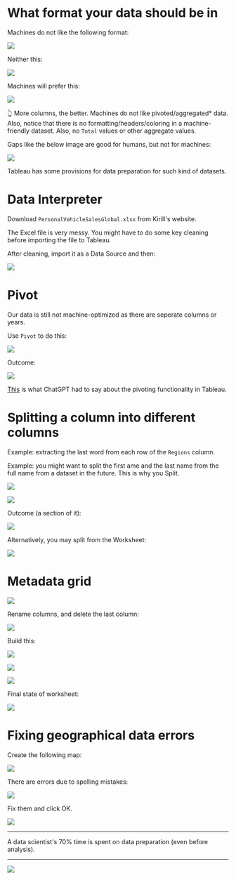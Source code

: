 # What format your data should be in

Machines do not like the following format:

![](./markdown-linked-files/sec-0007-0001.png)

Neither this:

![](./markdown-linked-files/sec-0007-0002.png)

Machines will prefer this:

![](./markdown-linked-files/sec-0007-0003.png)

👆 More columns, the better. Machines do not like pivoted/aggregated\* data. Also, notice that there is no formatting/headers/coloring in a machine-friendly dataset. Also, no `Total` values or other aggregate values.

Gaps like the below image are good for humans, but not for machines:

![](./markdown-linked-files/sec-0007-0004.png)

Tableau has some provisions for data preparation for such kind of datasets.

# Data Interpreter

Download `PersonalVehicleSalesGlobal.xlsx` from Kirill's website.

The Excel file is very messy. You might have to do some key cleaning before importing the file to Tableau.

After cleaning, import it as a Data Source and then:

![](./markdown-linked-files/sec-0007-0005.png)

# Pivot

Our data is still not machine-optimized as there are seperate columns or years.

Use `Pivot` to do this:

![](./markdown-linked-files/sec-0007-0006.png)

Outcome:

![](./markdown-linked-files/sec-0007-0007.png)

[This](./markdown-linked-files/sec-0007-0022.pdf) is what ChatGPT had to say about the pivoting functionality in Tableau.

# Splitting a column into different columns

Example: extracting the last word from each row of the `Regions` column.

Example: you might want to split the first ame and the last name from the full name from a dataset in the future. This is why you Split.

![](./markdown-linked-files/sec-0007-0008.png)

![](./markdown-linked-files/sec-0007-0010.png)

Outcome (a section of it):

![](./markdown-linked-files/sec-0007-0009.png)

Alternatively, you may split from the Worksheet:

![](./markdown-linked-files/sec-0007-0011.png)

# Metadata grid

![](./markdown-linked-files/sec-0007-0012.png)

Rename columns, and delete the last column:

![](./markdown-linked-files/sec-0007-0013.png)

Build this:

![](./markdown-linked-files/sec-0007-0014.png)

![](./markdown-linked-files/sec-0007-0015.png)

![](./markdown-linked-files/sec-0007-0016.png)

Final state of worksheet:

![](./markdown-linked-files/sec-0007-0017.png)

# Fixing geographical data errors

Create the following map:

![](./markdown-linked-files/sec-0007-0018.png)

There are errors due to spelling mistakes:

![](./markdown-linked-files/sec-0007-0019.png)

Fix them and click OK.

![](./markdown-linked-files/sec-0007-0020.png)

---

A data scientist's 70% time is spent on data preparation (even before analysis).

---

![](./markdown-linked-files/sec-0007-0021.png)

